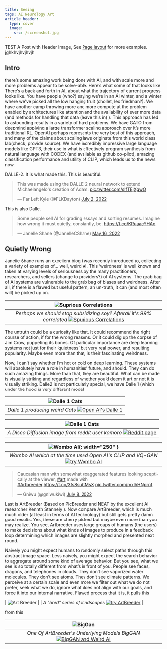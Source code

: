 ```yaml
---
title: Seeing
tags: AI Neurology Art
article_header:
  type: cover
  image:
    src: /screenshot.jpg
---
```

TEST
A Post with Header Image, See [Page layout](https://tianqi.name/jekyll-TeXt-theme/samples.html#page-layout) for more examples.
jghkhvjhvjhvjh


## Intro
  there’s some amazing work being done with AI, and with scale more and more problems appear to be solve-able. Here’s what some of that looks like
There’s a back and forth in AI, about what the trajectory of current progress looks like. You have people (who?) saying we’re in an AI winter, and a winter where we’ve picked all the low hanging fruit (chollet, lex friedman?). We have another camp throwing more and more compute at the problem enabled by architectures like attention and the availability of ever more data (and methods for handling that data (leave this in) ). This approach has led to astounding results in a variety of hard problems. We have GATO from deepmind applying a large transformer scaling approach over it’s more traditional RL. OpenAI perhaps represents the very best of this approach, and many of the claims about scaling laws originate from this world class lab(check, provide source). We have incredibly impressive large language models like GPT3, their use in what is effectively program synthesis from natural language with CODEX (and available as github co-pilot), amazing classification performance and utility of CLIP, which leads us to the news now. 

DALLE-2. It is what made this. This is beautiful. 
<blockquote class="twitter-tweet"><p lang="en" dir="ltr">This was made using the DALLE-2 neural network to extend Michaelangelo&#39;s creation of Adam. <a href="https://t.co/sIfTEjXgwO">pic.twitter.com/sIfTEjXgwO</a></p>&mdash; Far Left Kyle (@FLKDayton) <a href="https://twitter.com/FLKDayton/status/1543261364315193346?ref_src=twsrc%5Etfw">July 2, 2022</a></blockquote> <script async src="https://platform.twitter.com/widgets.js" charset="utf-8"></script> 
<!--add more to really get across the point--> 
This is also Dalle. 
<blockquote class="twitter-tweet"><p lang="en" dir="ltr">Some people sell AI for grading essays and sorting resumes. Imagine how wrong it must quietly, constantly, be. <a href="https://t.co/KRuaacYHAo">https://t.co/KRuaacYHAo</a></p>&mdash; Janelle Shane (@JanelleCShane) <a href="https://twitter.com/JanelleCShane/status/1526225473272938501?ref_src=twsrc%5Etfw">May 16, 2022</a></blockquote> <script async src="https://platform.twitter.com/widgets.js" charset="utf-8"></script> 

## Quietly Wrong
Janelle Shane runs an excellent blog I was recently introduced to, collecting a variety of examples of… well, weird AI. This ‘weirdness’ is well known and taken at varying levels of seriousness by the many practitioners, researchers, and sellers (change to providers?) of AI systems. The grab bag of AI systems are vulnerable to the grab bag of biases and weirdness. After all, if there is a flawed but useful pattern, an un-truth, it can (and most often will) be picked up on. 

| ![Suprious Correlations](/assets/images/first_blog/chart_soy.png) |
|:--:|
| *Perhaps we should stop subsidizing soy? Afterall it's 99% correlated* [![Spurious Correlations](https://www.tylervigen.com/spurious-correlations)](https://www.tylervigen.com/spurious-correlations) |

The untruth could be a curiosity like that. It could recommend the right course of action, if for the wrong reasons. Or it could dig up the corpse of Jim Crow, puppeting its bones. Of particular importance are deep learning systems not just for their ‘quietness’ but very real power, and resulting popularity. Maybe even more than that, is their fascinating weirdness. 

Now, I can’t say whether I’m hot or cold on deep learning. These systems will absolutely have a role in humanities’ future, and should. They can do such amazing things. More than that, they are beautiful. What can be made is visually striking and regardless of whether you’d deem it art or not it is visually striking. 
Dalle2 is not particularly special, we have Dalle 1 (which under the hood is very different model


| ![Dalle 1 Cats](/assets/images/first_blog/Dalle1.png) |
|:--:|
| *Dalle 1 producing weird Cats* [![Open AI's Dalle 1](https://openai.com/blog/dall-e/)](https://openai.com/blog/dall-e/)  |

| ![Dalle 1 Cats](/assets/images/first_blog/disco_diff.webp) |
|:--:|
| *A Disco Diffusion image from reddit user komoro* [![Reddit page](https://www.reddit.com/r/DiscoDiffusion/comments/vyeumc/im_not_entirely_sure_why_it_escalated_into_this/)](https://www.reddit.com/r/DiscoDiffusion/comments/vyeumc/im_not_entirely_sure_why_it_escalated_into_this/)  |

| ![Wombo AI](/assets/images/first_blog/wombo.png){: width="250" } |
|:--:|
| *Wombo AI which at the time used Open AI's CLIP and VQ-GAN* [![ try Wombo AI](https://www.wombo.art)](https://www.wombo.art/)  |

<blockquote class="twitter-tweet"><p lang="en" dir="ltr">Caucasian man with somewhat exaggerated features looking sceptically at the viewer, <a href="https://twitter.com/hashtag/art?src=hash&amp;ref_src=twsrc%5Etfw">#art</a> made with <a href="https://twitter.com/hashtag/Artbreeder?src=hash&amp;ref_src=twsrc%5Etfw">#Artbreeder</a>.<a href="https://t.co/3fs8suGMsX">https://t.co/3fs8suGMsX</a> <a href="https://t.co/mxlhHNprnf">pic.twitter.com/mxlhHNprnf</a></p>&mdash; Gniwu (@gniwukiwi) <a href="https://twitter.com/gniwukiwi/status/1545474647713611781?ref_src=twsrc%5Etfw">July 8, 2022</a></blockquote> <script async src="https://platform.twitter.com/widgets.js" charset="utf-8"></script> 

Last is ArtBreeder (Based on PicBreeder and NEAT by the excellent AI researcher Kennth Stannely ). Now compare ArtBreeder, which is much much older (at least in terms of AI technology) but still gets pretty damn good results. Yes, these are cherry picked but maybe even more than you may realize. You see, Artbreeder uses large groups of humans (the users) to make decisions about what kinds of images to produce in a feedback loop determining which images are slightly morphed and presented next round. 

Naively you might expect humans to randomly select paths
through this abstract image space. Less naively, you might expect the search behavior to aggregate around some kind of average behavior.
But you see, what we see is so totally different from what’s in front of you. People see faces, dragons, and telephones in clouds. They don’t see vaporized water molecules. They don’t see atoms. They don’t see climate patterns. We perceive at a certain scale and even more we filter out what we do not prefer, seek what we do, ignore what does not align with our goals, and force it into our internal narrative.
Flawed process that it is, it pulls this 

| ![Art Breeder](/assets/images/first_blog/artbredland.png) |
| *A  "bred" series of landscapes* [![ try ArtBreeder](https://www.artbreeder.com/beta/image/ca8a30f25395cceb7e930da01aa2)](https://www.artbreeder.com/beta/image/ca8a30f25395cceb7e930da01aa2)  |

from this

| ![BigGan](/assets/images/first_blog/bigganland.png) |
|:--:|
| *One Of ArtBreeder's Underlying Models BigGAN* [![ BigGAN and Weird AI](https://www.aiweirdness.com/imaginary-worlds-dreamed-by-biggan-18-09-30/)](https://www.aiweirdness.com/imaginary-worlds-dreamed-by-biggan-18-09-30/)  |



<!--more-->
